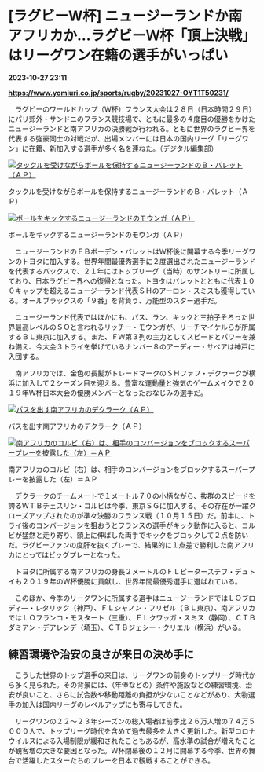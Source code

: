 # [ラグビーW杯] ニュージーランドか南アフリカか…ラグビーＷ杯「頂上決戦」はリーグワン在籍の選手がいっぱい

**2023-10-27 23:11**

**https://www.yomiuri.co.jp/sports/rugby/20231027-OYT1T50231/**

　ラグビーのワールドカップ（Ｗ杯）フランス大会は２８日（日本時間２９日）にパリ郊外・サンドニのフランス競技場で、ともに最多の４度目の優勝をかけたニュージーランドと南アフリカの決勝戦が行われる。ともに世界のラグビー界を代表する強豪同士の対戦だが、出場メンバーには日本の国内リーグ「リーグワン」に在籍、新加入する選手が多く名を連ねた。（デジタル編集部）

[![タックルを受けながらボールを保持するニュージーランドのＢ・バレット（ＡＰ）](https://www.yomiuri.co.jp/media/2023/10/20231027-OYT1I50121-1.jpg)](https://www.yomiuri.co.jp/pluralphoto/20231027-OYT1I50121/)

タックルを受けながらボールを保持するニュージーランドのＢ・バレット（ＡＰ）

[![ボールをキックするニュージーランドのモウンガ（ＡＰ）](https://www.yomiuri.co.jp/media/2023/10/20231027-OYT1I50122-1.jpg)](https://www.yomiuri.co.jp/pluralphoto/20231027-OYT1I50122/)

ボールをキックするニュージーランドのモウンガ（ＡＰ）

　ニュージーランドのＦＢボーデン・バレットはＷ杯後に開幕する今季リーグワンのトヨタに加入する。世界年間最優秀選手に２度選出されたニュージーランドを代表するバックスで、２１年にはトップリーグ（当時）のサントリーに所属しており、日本ラグビー界への復帰となった。トヨタはバレットとともに代表１００キャップを超えるニュージーランド代表ＳＨのアーロン・スミスも獲得している。オールブラックスの「９番」を背負う、万能型のスター選手だ。

　ニュージーランド代表ではほかにも、パス、ラン、キックと三拍子そろった世界最高レベルのＳＯと言われるリッチー・モウンガが、リーチマイケルらが所属するＢＬ東京に加入する。また、ＦＷ第３列の主力としてスピードとパワーを兼ね備え、今大会３トライを挙げているナンバー８のアーディー・サベアは神戸に入団する。

　南アフリカでは、金色の長髪がトレードマークのＳＨファフ・デクラークが横浜に加入して２シーズン目を迎える。豊富な運動量と強気のゲームメイクで２０１９年Ｗ杯日本大会の優勝メンバーとなったおなじみの選手だ。

[![パスを出す南アフリカのデクラーク（ＡＰ）](https://www.yomiuri.co.jp/media/2023/10/20231027-OYT1I50125-1.jpg)](https://www.yomiuri.co.jp/pluralphoto/20231027-OYT1I50125/)

パスを出す南アフリカのデクラーク（ＡＰ）

[![南アフリカのコルビ（右）は、相手のコンバージョンをブロックするスーパープレーを披露した（左）＝ＡＰ](https://www.yomiuri.co.jp/media/2023/10/20231027-OYT1I50124-1.jpg)](https://www.yomiuri.co.jp/pluralphoto/20231027-OYT1I50124/)

南アフリカのコルビ（右）は、相手のコンバージョンをブロックするスーパープレーを披露した（左）＝ＡＰ

　デクラークのチームメートで１メートル７０の小柄ながら、抜群のスピードを誇るＷＴＢチェスリン・コルビは今季、東京ＳＧに加入する。その存在が一躍クローズアップされたのが準々決勝のフランス戦（１０月１５日）だ。前半に、トライ後のコンバージョンを狙おうとフランスの選手がキック動作に入ると、コルビが猛然と走り寄り、頭上に伸ばした両手でキックをブロックして２点を防いだ。ラグビーファンの度肝を抜くプレーで、結果的に１点差で勝利した南アフリカにとってはビッグプレーとなった。

　トヨタに所属する南アフリカの身長２メートルのＦＬピーターステフ・デュトイも２０１９年のＷ杯優勝に貢献し、世界年間最優秀選手に選ばれている。

　このほか、今季のリーグワンに所属する選手はニュージーランドではＬＯブロディ―・レタリック（神戸）、ＦＬシャノン・フリゼル（ＢＬ東京）、南アフリカではＬＯフランコ・モスタート（三重）、ＦＬクワッガ・スミス（静岡）、ＣＴＢダミアン・デアレンデ（埼玉）、ＣＴＢジェシー・クリエル（横浜）がいる。

練習環境や治安の良さが来日の決め手に
------------------

　こうした世界のトップ選手の来日は、リーグワンの前身のトップリーグ時代から多く見られた。その背景には、（年俸などの）条件や施設などの練習環境、治安が良いこと、さらに試合数や移動距離の負担が少ないことなどがあり、大物選手の加入は国内リーグのレベルアップにも寄与してきた。

　リーグワンの２２～２３年シーズンの総入場者は前季比２６万人増の７４万５０００人で、トップリーグ時代を含めて過去最多を大きく更新した。新型コロナウイルスによる入場制限が緩和されたこともあるが、高水準の試合が増えたことが観客増の大きな要因となった。Ｗ杯閉幕後の１２月に開幕する今季、世界の舞台で活躍したスターたちのプレーを日本で観戦することができる。